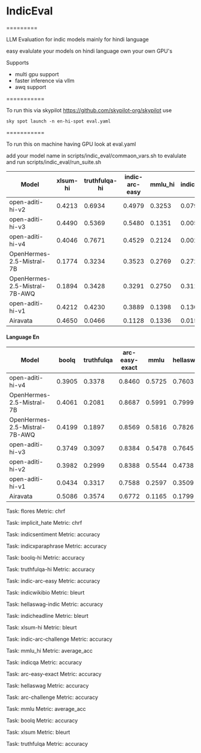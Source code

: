 # IndicEval


=========

LLM Evaluation for indic models mainly for hindi language

easy evalulate your models on hindi language own your own GPU's

Supports 
- multi gpu support
- faster inference via vllm
- awq support


===========

To run this via skypilot https://github.com/skypilot-org/skypilot use


`sky spot launch -n en-hi-spot eval.yaml`

=========== 

To run this on machine having GPU look at eval.yaml

add your model name in scripts/indic_eval/commaon_vars.sh to evalulate and run scripts/indic_eval/run_suite.sh


| Model | xlsum-hi | truthfulqa-hi | indic-arc-easy | mmlu_hi | indicqa | flores | indicheadline | indicxparaphrase | hellaswag-indic | indicwikibio | boolq-hi | implicit_hate | indic-arc-challenge | indicsentiment |  
| --- | --- | --- | --- | --- | --- | --- | --- | --- | --- | --- | --- | --- | --- | --- | 
| open-aditi-hi-v2 |  0.4213 | 0.6934 | 0.4979 | 0.3253 | 0.0795 | 43.6822 | 0.4565 | 0.6838 | 0.2404 | 0.4846 | 0.8541 | 11.5021 | 0.4462 | 0.9729 |
| open-aditi-hi-v3 |  0.4490 | 0.5369 | 0.5480 | 0.1351 | 0.0058 | 48.2859 | 0.4682 | 0.8846 | 0.4891 | 0.5034 | 0.5401 | 8.8315 | 0.4633 | 0.9519 |
| open-aditi-hi-v4 |  0.4046 | 0.7671 | 0.4529 | 0.2124 | 0.0026 | 47.8500 | 0.1980 | 0.7737 | 0.3595 | 0.4894 | 0.7015 | 5.9709 | 0.3857 | 0.9699 |
| OpenHermes-2.5-Mistral-7B |  0.1774 | 0.3234 | 0.3523 | 0.2769 | 0.2721 | 30.3465 | 0.1996 | 0.8766 | 0.2485 | 0.3332 | 0.5979 | 0.2068 | 0.3396 | 0.9048 |
| OpenHermes-2.5-Mistral-7B-AWQ |  0.1894 | 0.3428 | 0.3291 | 0.2750 | 0.3116 | 29.3681 | 0.2062 | 0.8536 | 0.2479 | 0.3067 | 0.5272 | 6.0594 | 0.3157 | 0.9218 |
| open-aditi-hi-v1 |  0.4212 | 0.4230 | 0.3889 | 0.1398 | 0.1306 | 40.2376 | 0.4248 | 0.5939 | 0.0848 | 0.4104 | 0.3758 | 8.6105 | 0.3558 | 0.8798 |
| Airavata |  0.4650 | 0.0466 | 0.1128 | 0.1336 | 0.0155 | 58.5260 | 0.4346 | 0.6419 | 0.0550 | 0.0637 | 0.0128 | 6.3612 | 0.0836 | 0.0992 |

#### Language En

| Model | boolq | truthfulqa | arc-easy-exact | mmlu | hellaswag | xlsum | arc-challenge |  
| --- | --- | --- | --- | --- | --- | --- | --- | 
| open-aditi-hi-v4 |  0.3905 | 0.3378 | 0.8460 | 0.5725 | 0.7603 | 0.4384 | 0.7491 |
| OpenHermes-2.5-Mistral-7B |  0.4061 | 0.2081 | 0.8687 | 0.5991 | 0.7999 | 0.4328 | 0.7790 |
| OpenHermes-2.5-Mistral-7B-AWQ |  0.4199 | 0.1897 | 0.8569 | 0.5816 | 0.7826 | 0.4317 | 0.7611 |
| open-aditi-hi-v3 |  0.3749 | 0.3097 | 0.8384 | 0.5478 | 0.7645 | 0.4352 | 0.7415 |
| open-aditi-hi-v2 |  0.3982 | 0.2999 | 0.8388 | 0.5544 | 0.4738 | 0.4349 | 0.7235 |
| open-aditi-hi-v1 |  0.0434 | 0.3317 | 0.7588 | 0.2597 | 0.3509 | 0.4288 | 0.6271 |
| Airavata |  0.5086 | 0.3574 | 0.6772 | 0.1165 | 0.1799 | 0.4393 | 0.1630 |

Task: flores Metric: chrf 

Task: implicit_hate Metric: chrf 

Task: indicsentiment Metric: accuracy 

Task: indicxparaphrase Metric: accuracy 

Task: boolq-hi Metric: accuracy 

Task: truthfulqa-hi Metric: accuracy 

Task: indic-arc-easy Metric: accuracy 

Task: indicwikibio Metric: bleurt 

Task: hellaswag-indic Metric: accuracy 

Task: indicheadline Metric: bleurt 

Task: xlsum-hi Metric: bleurt 

Task: indic-arc-challenge Metric: accuracy 

Task: mmlu_hi Metric: average_acc 

Task: indicqa Metric: accuracy 

Task: arc-easy-exact Metric: accuracy 

Task: hellaswag Metric: accuracy 

Task: arc-challenge Metric: accuracy 

Task: mmlu Metric: average_acc 

Task: boolq Metric: accuracy 

Task: xlsum Metric: bleurt 

Task: truthfulqa Metric: accuracy 

